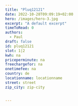 ```yaml
---
title: "Pluq12121"
date: 2022-10-28T09:09:19+02:00
hero: /images/hero-3.jpg
excerpt: "A default excerpt"
timeToRead: 0
authors:
  - Paul
draft: false
id: pluq12121
slot: 1|2
kwh: na
priceperminute: na
freechargefor: na
onetimefee: na
country: de
locationname: locationname
street: street
zip_city: zip-city


---
```

